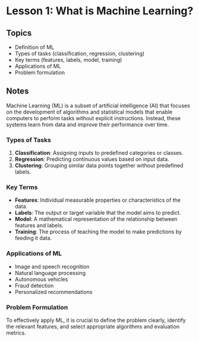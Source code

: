 # Lesson 1: What is Machine Learning?

## Topics
- Definition of ML
- Types of tasks (classification, regression, clustering)
- Key terms (features, labels, model, training)
- Applications of ML
- Problem formulation

## Notes
Machine Learning (ML) is a subset of artificial intelligence (AI) that focuses on the development of algorithms and statistical models that enable computers to perform tasks without explicit instructions. Instead, these systems learn from data and improve their performance over time.

### Types of Tasks
1. **Classification**: Assigning inputs to predefined categories or classes.
2. **Regression**: Predicting continuous values based on input data.
3. **Clustering**: Grouping similar data points together without predefined labels.

### Key Terms
- **Features**: Individual measurable properties or characteristics of the data.
- **Labels**: The output or target variable that the model aims to predict.
- **Model**: A mathematical representation of the relationship between features and labels.
- **Training**: The process of teaching the model to make predictions by feeding it data.

### Applications of ML
- Image and speech recognition
- Natural language processing
- Autonomous vehicles
- Fraud detection
- Personalized recommendations

### Problem Formulation
To effectively apply ML, it is crucial to define the problem clearly, identify the relevant features, and select appropriate algorithms and evaluation metrics.
